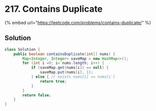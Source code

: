 # 217. Contains Duplicate

{% embed url="https://leetcode.com/problems/contains-duplicate/" %}

## Solution

```java
class Solution {
    public boolean containsDuplicate(int[] nums) {
        Map<Integer, Integer> saveMap = new HashMap<>();
        for (int i =0; i< nums.length; i++) {
            if (saveMap.get(nums[i]) == null) {
                saveMap.put(nums[i], 1);
            } else { // exists nums[i] == nums[i']
                return true;
            }
        }
        return false;
    }
}
```

